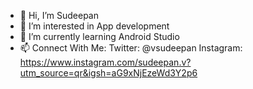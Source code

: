 - 👋 Hi, I’m Sudeepan
- 👀 I’m interested in App development
- 🌱 I’m currently learning Android Studio
- 📫 Connect With Me:
Twitter: @vsudeepan
Instagram: https://www.instagram.com/sudeepan.v?utm_source=qr&igsh=aG9xNjEzeWd3Y2p6

<!---
sudeepanv/sudeepanv is a ✨ special ✨ repository because its `README.md` (this file) appears on your GitHub profile.
You can click the Preview link to take a look at your changes.
--->
